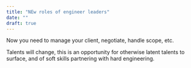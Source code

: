 ```yaml
---
title: "NEw roles of engineer leaders"
date: ""
draft: true
---
```


Now you need to manage your client, negotiate, handle scope, etc.

Talents will change, this is an opportunity for otherwise latent talents to surface, and of soft skills partnering with hard engineering.

